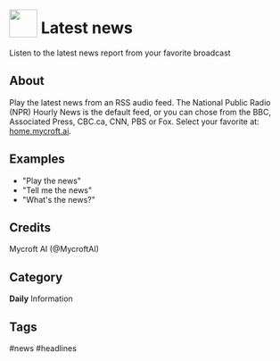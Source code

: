 # <img src='https://rawgithub.com/FortAwesome/Font-Awesome/master/advanced-options/raw-svg/solid/newspaper.svg ' card_color='#22a7f0' width='50' height='50' style='vertical-align:bottom'/> Latest news
Listen to the latest news report from your favorite broadcast

## About 
Play the latest news from an RSS audio feed.  The National Public Radio (NPR)
Hourly News is the default feed, or you can chose 
from the BBC, Associated Press, CBC.ca, CNN, PBS or 
Fox.  Select your favorite at:  
[home.mycroft.ai](https://home.mycroft.ai/#/skill).

## Examples 
* "Play the news"
* "Tell me the news"
* "What's the news?"

## Credits 
Mycroft AI (@MycroftAI)

## Category
**Daily**
Information

## Tags
#news
#headlines
